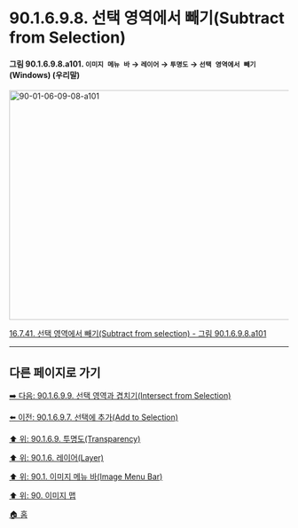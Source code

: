 # 90.1.6.9.8. 선택 영역에서 빼기(Subtract from Selection)

<a id="90-01-06-09-08-a101"></a>

#### 그림 90.1.6.9.8.a101. `이미지 메뉴 바` → `레이어` → `투명도` → `선택 영역에서 빼기` (Windows) (우리말)
<img width="574" height="414" alt="90-01-06-09-08-a101" src="https://github.com/user-attachments/assets/bad63903-2458-4e33-960f-028903f9c901" />

[16.7.41. 선택 영역에서 빼기(Subtract from selection) - 그림 90.1.6.9.8.a101](./16-07-41-subtract-from-selection.md#90-01-06-09-08-a101)

***

## 다른 페이지로 가기

[➡️ 다음: 90.1.6.9.9. 선택 영역과 겹치기(Intersect from Selection)](./90-01-06-09-09-intersect_from_selection.md)

[⬅️ 이전: 90.1.6.9.7. 선택에 추가(Add to Selection)](./90-01-06-09-07-add_to_selection.md)

[⬆️ 위: 90.1.6.9. 투명도(Transparency)](./90-01-06-09-00-transparency.md)

[⬆️ 위: 90.1.6. 레이어(Layer)](./90-01-06-00-layer.md)

[⬆️ 위: 90.1. 이미지 메뉴 바(Image Menu Bar)](./90-01-00-image-menu-bar.md)

[⬆️ 위: 90. 이미지 맵](./90-00-image-map.md)

[🏠 홈](./00-home.md)
